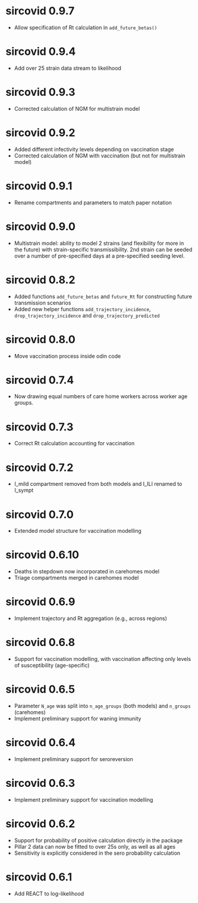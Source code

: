 # sircovid 0.9.7

* Allow specification of Rt calculation in `add_future_betas()`

# sircovid 0.9.4

* Add over 25 strain data stream to likelihood

# sircovid 0.9.3

* Corrected calculation of NGM for multistrain model

# sircovid 0.9.2

* Added different infectivity levels depending on vaccination stage
* Corrected calculation of NGM with vaccination (but not for multistrain model)

# sircovid 0.9.1

* Rename compartments and parameters to match paper notation

# sircovid 0.9.0

* Multistrain model: ability to model 2 strains (and flexibility for more in the future) with strain-specific transmissibility. 2nd strain can be seeded over a number of pre-specified days at a pre-specified seeding level.

# sircovid 0.8.2

* Added functions `add_future_betas` and `future_Rt` for constructing future transmission scenarios
* Added new helper functions `add_trajectory_incidence`, `drop_trajectory_incidence` and `drop_trajectory_predicted`

# sircovid 0.8.0

* Move vaccination process inside odin code

# sircovid 0.7.4

* Now drawing equal numbers of care home workers across worker age groups.

# sircovid 0.7.3

* Correct Rt calculation accounting for vaccination

# sircovid 0.7.2

* I_mild compartment removed from both models and I_ILI renamed to I_sympt

# sircovid 0.7.0

* Extended model structure for vaccination modelling

# sircovid 0.6.10

* Deaths in stepdown now incorporated in carehomes model
* Triage compartments merged in carehomes model

# sircovid 0.6.9

* Implement trajectory and Rt aggregation (e.g., across regions)

# sircovid 0.6.8

* Support for vaccination modelling, with vaccination affecting only levels of susceptibility (age-specific)

# sircovid 0.6.5

* Parameter `N_age` was split into `n_age_groups` (both models) and `n_groups` (carehomes)
* Implement preliminary support for waning immunity

# sircovid 0.6.4

* Implement preliminary support for seroreversion

# sircovid 0.6.3

* Implement preliminary support for vaccination modelling

# sircovid 0.6.2

* Support for probability of positive calculation directly in the package
* Pillar 2 data can now be fitted to over 25s only, as well as all ages
* Sensitivity is explicitly considered in the sero probability calculation

# sircovid 0.6.1

* Add REACT to log-likelihood
